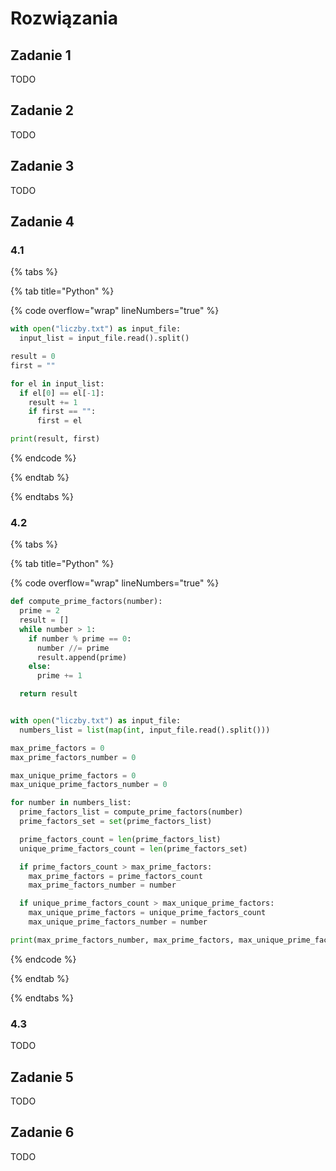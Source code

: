 # Rozwiązania

## Zadanie 1

TODO

## Zadanie 2

TODO

## Zadanie 3

TODO

## Zadanie 4

### 4.1

{% tabs %}

{% tab title="Python" %} 

{% code overflow="wrap" lineNumbers="true" %}
```python
with open("liczby.txt") as input_file:
  input_list = input_file.read().split()

result = 0
first = ""

for el in input_list:
  if el[0] == el[-1]:
    result += 1
    if first == "":
      first = el

print(result, first)
```
{% endcode %}

{% endtab %}

{% endtabs %}

### 4.2

{% tabs %}

{% tab title="Python" %} 

{% code overflow="wrap" lineNumbers="true" %}
```python
def compute_prime_factors(number):
  prime = 2
  result = []
  while number > 1:
    if number % prime == 0:
      number //= prime
      result.append(prime)
    else:
      prime += 1

  return result


with open("liczby.txt") as input_file:
  numbers_list = list(map(int, input_file.read().split()))

max_prime_factors = 0
max_prime_factors_number = 0

max_unique_prime_factors = 0
max_unique_prime_factors_number = 0

for number in numbers_list:
  prime_factors_list = compute_prime_factors(number)
  prime_factors_set = set(prime_factors_list)

  prime_factors_count = len(prime_factors_list)
  unique_prime_factors_count = len(prime_factors_set)

  if prime_factors_count > max_prime_factors:
    max_prime_factors = prime_factors_count
    max_prime_factors_number = number

  if unique_prime_factors_count > max_unique_prime_factors:
    max_unique_prime_factors = unique_prime_factors_count
    max_unique_prime_factors_number = number

print(max_prime_factors_number, max_prime_factors, max_unique_prime_factors_number, max_unique_prime_factors)
```
{% endcode %}

{% endtab %}

{% endtabs %}

### 4.3

TODO

## Zadanie 5

TODO

## Zadanie 6

TODO
